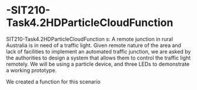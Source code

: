 # -SIT210-Task4.2HDParticleCloudFunction
 SIT210-Task4.2HDParticleCloudFunction
s: A remote junction in rural Australia is in need of a traffic light. Given
remote nature of the area and lack of facilities to implement an automated traffic junction, we
are asked by the authorities to design a system that allows them to control the traffic light
remotely. We will be using a particle device, and three LEDs to demonstrate a working
prototype.

We created a function for this scenario
